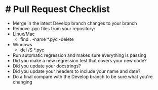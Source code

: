 # # Pull Request Checklist

 * Merge in the latest Develop branch changes to your branch
 * Remove .pyc files from your repository: 
  * Linux/Mac
     * find . -name \*.pyc -delete
  * Windows
     * del /S *.pyc
 * Run automatic regression and makes sure everything is passing
 * Did you make a new regression test that covers your new code?
 * Did you update your docstrings?
 * Did you update your headers to include your name and date?
 * Do a final compare with the Develop branch to be sure what you're changing
